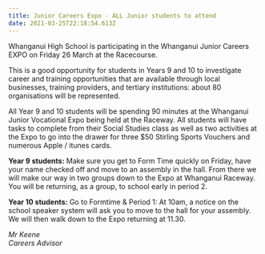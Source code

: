 ```yaml
---
title: Junior Careers Expo - ALL Junior students to attend
date: 2021-03-25T22:18:54.613Z
---
```

Whanganui High School is participating in the Whanganui Junior Careers EXPO on Friday 26 March at the Racecourse. 

This is a good opportunity for students in Years 9 and 10 to investigate career and training opportunities that are available through local businesses, training providers, and tertiary institutions: about 80 organisations will be represented. 



All Year 9 and 10 students will be spending 90 minutes at the Whanganui Junior Vocational Expo being held at the Raceway. All students will have tasks to complete from their Social Studies class as well as two activities at the Expo to go into the drawer for three $50 Stirling Sports Vouchers and numerous Apple / itunes cards.

**Year 9 students:** Make sure you get to Form Time quickly on Friday, have your name checked off and move to an assembly in the hall. From there we will make our way in two groups down to the Expo at Whanganui Raceway. You will be returning, as a group, to school early in period 2.

**Year 10 students:** Go to Formtime & Period 1: At 10am, a notice on the school speaker system will ask you to move to the hall for your assembly. We will then walk down to the Expo returning at 11.30.





*Mr Keene  
Careers Advisor*


